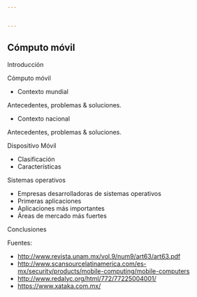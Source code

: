 ```yaml
---


---
```


<h2 id="cómputo-móvil">Cómputo móvil</h2>
<p>Introducción</p>
<p>Cómputo móvil</p>
<ul>
<li>Contexto mundial</li>
</ul>
<p>Antecedentes, problemas &amp; soluciones.</p>
<ul>
<li>Contexto nacional</li>
</ul>
<p>Antecedentes, problemas &amp; soluciones.</p>
<p>Dispositivo Móvil</p>
<ul>
<li>Clasificación</li>
<li>Características</li>
</ul>
<p>Sistemas operativos</p>
<ul>
<li>Empresas desarrolladoras de sistemas operativos</li>
<li>Primeras aplicaciones</li>
<li>Aplicaciones más importantes</li>
<li>Áreas de mercado más fuertes</li>
</ul>
<p>Conclusiones</p>
<p>Fuentes:</p>
<ul>
<li><a href="http://www.revista.unam.mx/vol.9/num9/art63/art63.pdf">http://www.revista.unam.mx/vol.9/num9/art63/art63.pdf</a></li>
<li><a href="http://www.scansourcelatinamerica.com/es-mx/security/products/mobile-computing/mobile-computers">http://www.scansourcelatinamerica.com/es-mx/security/products/mobile-computing/mobile-computers</a></li>
<li><a href="http://www.redalyc.org/html/772/77225004001/">http://www.redalyc.org/html/772/77225004001/</a></li>
<li><a href="https://www.xataka.com.mx/">https://www.xataka.com.mx/</a></li>
</ul>

